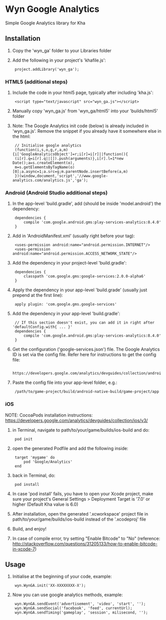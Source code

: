 # Wyn Google Analytics
Simple Google Analytics library for Kha

## Installation

1. Copy the 'wyn_ga' folder to your Libraries folder
2. Add the following in your project's 'khafile.js':

		project.addLibrary('wyn_ga');

### HTML5 (additional steps)

1. Include the code in your html5 page, typically after including 'kha.js':

		<script type="text/javascript" src="wyn_ga.js"></script>

2. Manually copy 'wyn_ga.js' from 'wyn_ga/html5' into your 'builds/html5' folder
3. Note: The Google Analytics init code (below) is already included in 'wyn_ga.js'. Remove the snippet if you already have it somewhere else in the html:

		// Initialise google analytics
		(function(i,s,o,g,r,a,m){i['GoogleAnalyticsObject']=r;i[r]=i[r]||function(){
		(i[r].q=i[r].q||[]).push(arguments)},i[r].l=1*new Date();a=s.createElement(o),
		m=s.getElementsByTagName(o)[0];a.async=1;a.src=g;m.parentNode.insertBefore(a,m)
		})(window,document,'script','//www.google-analytics.com/analytics.js','ga');

### Android (Android Studio additional steps)

1. In the app-level 'build.gradle', add (should be inside 'model.android') the dependency:

		dependencies {
			compile 'com.google.android.gms:play-services-analytics:8.4.0'
		}

2. Add in 'AndroidManifest.xml' (usually right before your <application> tag):

		<uses-permission android:name="android.permission.INTERNET"/>
		<uses-permission android:name="android.permission.ACCESS_NETWORK_STATE"/>

3. Add the dependency in your project-level 'build.gradle':

		dependencies {
			classpath 'com.google.gms:google-services:2.0.0-alpha6'
		}

4. Apply the dependency in your app-level 'build.grade' (usually just prepend at the first line):

		apply plugin: 'com.google.gms.google-services'

5. Add the dependency in your app-level 'build.gradle':

		// If this section doesn't exist, you can add it in right after 'defaultConfig.with{ ... }'
		dependencies {
			compile 'com.google.android.gms:play-services-analytics:8.4.0'
		}

6. Get the configuration ('google-services.json') file. The Google Analytics ID is set via the config file. Refer here for instructions to get the config file:

		https://developers.google.com/analytics/devguides/collection/android/v4/

7. Paste the config file into your app-level folder, e.g.:

		/path/to/game-project/build/android-native-build/game-project/app

### iOS

NOTE: CocoaPods installation instructions: https://developers.google.com/analytics/devguides/collection/ios/v3/

1. in Terminal, navigate to path/to/your/game/builds/ios-build and do:

		pod init

2. open the generated Podfile and add the following inside:

		target 'mygame' do
			pod 'Google/Analytics'
		end

3. back in Terminal, do:

		pod install

4. In case 'pod install' fails, you have to open your Xcode project, make sure your project's General Settings > Deployment Target is '7.0' or higher (Default Kha value is 6.0)

5. After installation, open the generated '.xcworkspace' project file in path/to/your/game/builds/ios-build instead of the '.xcodeproj' file

6. Build, and enjoy!

7. In case of compile error, try setting "Enable Bitcode" to "No" (reference: http://stackoverflow.com/questions/31205133/how-to-enable-bitcode-in-xcode-7)

## Usage

1. Initialise at the beginning of your code, example:

		wyn.WynGA.init('XX-XXXXXXXX-X');

2. Now you can use google analytics methods, example:

		wyn.WynGA.sendEvent('advertisement', 'video', 'start', '');
		wyn.WynGA.sendSocial('facebook', 'feed', currentUrl);
		wyn.WynGA.sendTiming('gameplay', 'session', milisecond, '');


